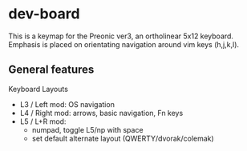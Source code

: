# dev-board

This is a keymap for the Preonic ver3, an ortholinear 5x12 keyboard. Emphasis is placed on orientating navigation around vim keys (h,j,k,l).

## General features
Keyboard Layouts
- L3 / Left mod: OS navigation
- L4 / Right mod: arrows, basic navigation, Fn keys
- L5 / L+R mod: 
  - numpad, toggle L5/np with space
  - set default alternate layout (QWERTY/dvorak/colemak)
